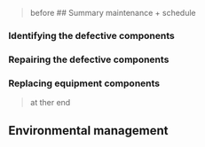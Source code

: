 
> before ## Summary maintenance + schedule

### Identifying the defective components
### Repairing the defective components
### Replacing equipment components 

> at ther end

## Environmental management